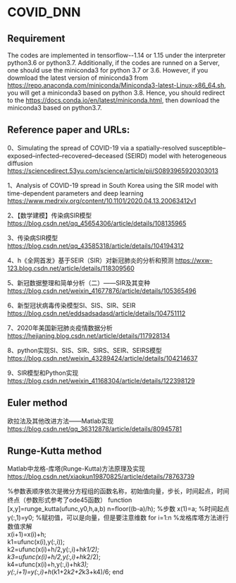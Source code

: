 # COVID_DNN
## Requirement
The codes are implemented in tensorflow--1.14 or 1.15 under the interpreter python3.6 or python3.7.  Additionally, if the codes are runned on a Server, one should use the miniconda3 for python 3.7 or 3.6. However, if you dowmload the latest version of miniconda3 from https://repo.anaconda.com/miniconda/Miniconda3-latest-Linux-x86_64.sh, you will get a miniconda3 based on python 3.8.  Hence, you should redirect to the https://docs.conda.io/en/latest/miniconda.html, then download the miniconda3 based on python3.7.

## Reference paper and URLs:
0、Simulating the spread of COVID-19 via a spatially-resolved susceptible–exposed–infected–recovered–deceased (SEIRD) model with heterogeneous diffusion
https://sciencedirect.53yu.com/science/article/pii/S0893965920303013

1、Analysis of COVID-19 spread in South Korea using the SIR model with time-dependent parameters and deep learning https://www.medrxiv.org/content/10.1101/2020.04.13.20063412v1

2、【数学建模】传染病SIR模型 https://blog.csdn.net/qq_45654306/article/details/108135965

3、传染病SIR模型 https://blog.csdn.net/qq_43585318/article/details/104194312

4、h《全网首发》基于SEIR（SIR）对新冠肺炎的分析和预测 https://wxw-123.blog.csdn.net/article/details/118309560

5、新冠数据整理和简单分析（二）——SIR及其变种 https://blog.csdn.net/weixin_41677876/article/details/105365496

6、新型冠状病毒传染模型SI、SIS、SIR、SEIR https://blog.csdn.net/eddsadsadasd/article/details/104751112

7、2020年美国新冠肺炎疫情数据分析 https://hejianing.blog.csdn.net/article/details/117928134

8、python实现SI、SIS、SIR、SIRS、SEIR、SEIRS模型 https://blog.csdn.net/weixin_43289424/article/details/104214637

9、SIR模型和Python实现 https://blog.csdn.net/weixin_41168304/article/details/122398129

## Euler method

欧拉法及其他改进方法——Matlab实现 https://blog.csdn.net/qq_36312878/article/details/80945781

## Runge-Kutta method

Matlab中龙格-库塔(Runge-Kutta)方法原理及实现 https://blog.csdn.net/xiaokun19870825/article/details/78763739

%参数表顺序依次是微分方程组的函数名称，初始值向量，步长，时间起点，时间终点（参数形式参考了ode45函数）
function [x,y]=runge_kutta(ufunc,y0,h,a,b)
n=floor((b-a)/h);       %步数
x(1)=a;                 %时间起点
y(:,1)=y0;              %赋初值，可以是向量，但是要注意维数
for i=1:n               %龙格库塔方法进行数值求解    
    x(i+1)=x(i)+h;    
    k1=ufunc(x(i),y(:,i));  
    k2=ufunc(x(i)+h/2,y(:,i)+h*k1/2);    
    k3=ufunc(x(i)+h/2,y(:,i)+h*k2/2);   
    k4=ufunc(x(i)+h,y(:,i)+h*k3);   
    y(:,i+1)=y(:,i)+h*(k1+2*k2+2*k3+k4)/6;
end
